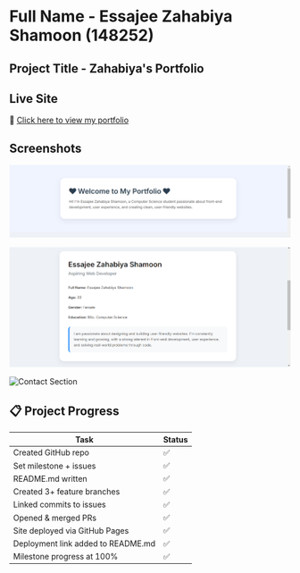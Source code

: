 # Full Name - Essajee Zahabiya Shamoon (148252)

## Project Title - Zahabiya's Portfolio

##  Live Site

🔗 [Click here to view my portfolio](https://yourusername.github.io/your-repo-name/)

## Screenshots

![Home Section](images/home_section.png)

![About Me](images/bio_section.png)

![Contact Section](images/contact_section_2.png)



## 📋 Project Progress

| Task                              | Status |
|-----------------------------------|--------|
| Created GitHub repo               | ✅     |
| Set milestone + issues            | ✅     |
| README.md written                 | ✅     |
| Created 3+ feature branches       | ✅     |
| Linked commits to issues          | ✅     |
| Opened & merged PRs               | ✅     |
| Site deployed via GitHub Pages    | ✅     |
| Deployment link added to README.md| ✅     |
| Milestone progress at 100%        | ✅     |




